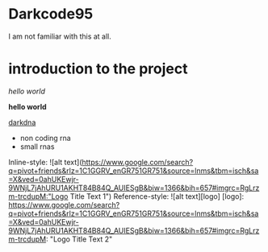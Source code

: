 # Darkcode95
I am not familiar with this at all.

# introduction to the project

_hello world_

__hello world__

[darkdna](http://darkdna.gr/)

* non coding rna
 * small rnas
 
Inline-style: 
![alt text](https://www.google.com/search?q=pivot+friends&rlz=1C1GGRV_enGR751GR751&source=lnms&tbm=isch&sa=X&ved=0ahUKEwjr-9WNjL7jAhURU1AKHT84B84Q_AUIESgB&biw=1366&bih=657#imgrc=RgLrzm-trcdupM:"Logo Title Text 1")
Reference-style: 
![alt text][logo]
[logo]: https://www.google.com/search?q=pivot+friends&rlz=1C1GGRV_enGR751GR751&source=lnms&tbm=isch&sa=X&ved=0ahUKEwjr-9WNjL7jAhURU1AKHT84B84Q_AUIESgB&biw=1366&bih=657#imgrc=RgLrzm-trcdupM: "Logo Title Text 2"

